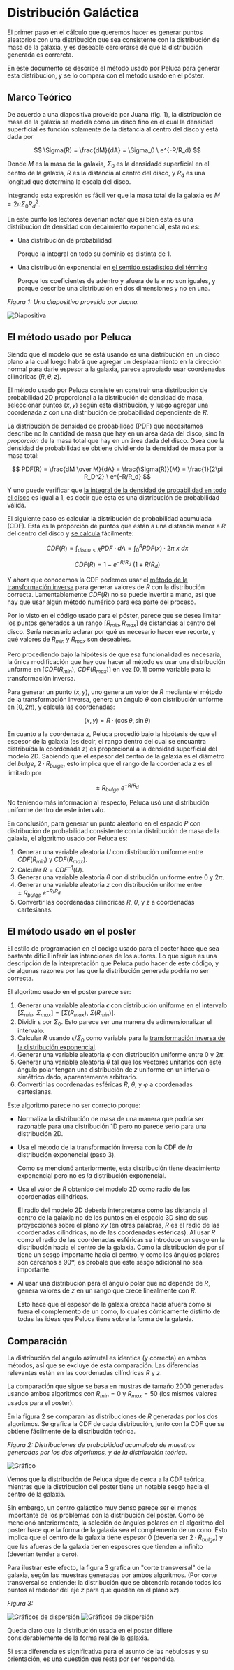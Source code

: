 # Distribución Galáctica

El primer paso en el cálculo que queremos hacer es generar puntos aleatorios con una distribución que sea
consistente con la distribución de masa de la galaxia, y es deseable cerciorarse de que la distribución
generada es corrercta.

En este documento se describe el método usado por Peluca para generar esta distribución, y se lo compara
con el método usado en el póster.

## Marco Teórico

De acuerdo a una diapositiva proveída por Juana (fig. 1), la distribución de masa de la galaxia se modela como
un disco fino en el cual la densidad superficial es función solamente de la distancia al centro del disco y está
dada por

$$ \Sigma(R) = \frac{dM}{dA} = \Sigma_0 \ e^{-R/R_d} $$

Donde $M$ es la masa de la galaxia, $\Sigma_0$ es la densidadd superficial en el centro de la galaxia, $R$ es la
distancia al centro del disco, y $R_d$ es una longitud que determina la escala del disco.

Integrando esta expresión es fácil ver que la masa total de la galaxia es $M = 2\pi \Sigma_0 R_d^2$.

En este punto los lectores deverían notar que si bien esta es una distribución de densidad con decaimiento exponencial,
esta *no es*:

- Una distribución de probabilidad

  Porque la integral en todo su dominio es distinta de 1.
  
- Una distribución exponencial en [el sentido estadístico del término](https://es.wikipedia.org/wiki/Distribuci%C3%B3n_exponencial)

  Porque los coeficientes de adentro y afuera de la $e$ no son iguales, y porque describe una distribución en dos dimensiones y no en una.


*Figura 1: Una diapositiva proveída por Juana.*

![Diapositiva](diapositiva.jpeg)

## El método usado por Peluca

Siendo que el modelo que se está usando es una distribución en un disco plano a la cual luego habrá que agregar un desplazamiento
en la dirección normal para darle espesor a la galaxia, parece apropiado usar coordenadas cilíndricas $(R, \theta, z)$.

El método usado por Peluca consiste en construir una distribución de probabilidad 2D proporcional a la distribución de
densidad de masa, seleccionar puntos $(x, y)$ según esta distribución, y luego agregar una coordenada $z$ con una distribución de 
probabilidad dependiente de $R$.

La distribución de densidad de probabilidad (PDF) que necesitamos describe no la cantidad de masa que hay en un área dada del
disco, sino la *proporción* de la masa total que hay en un área dada del disco. Osea que la densidad de probabilidad se obtiene
dividiendo la densidad de masa por la masa total:

$$ PDF(R) = \frac{dM \over M}{dA} = \frac{\Sigma(R)}{M} = \frac{1}{2\pi R_D^2} \ e^{-R/R_d} $$

Y uno puede verificar que [la integral de la densidad de probabilidad en todo el disco](https://www.wolframalpha.com/input?i=integral+of+exp%28-R%2Fa%29*2pi*R%2F%282pi*a%5E2%29+dR+from+0+to+inf)
es igual a 1, es decir que esta es una distribución de probabilidad válida.

El siguiente paso es calcular la distribución de probabilidad acumulada (CDF). Esta es la proporción de puntos que están
a una distancia menor a $R$ del centro del disco y [se calcula](https://www.wolframalpha.com/input?i=integral+of+x*exp%28-x%2Fa%29%2Fa%5E2+from+0+to+R) fácilmente:

$$ CDF(R) = \int_{disco < R} PDF · dA = \int_0^R PDF(x) · 2\pi\ x \ dx  $$

$$ CDF(R) = 1- e^{-R/R_d}\ (1 + R/R_d) $$

Y ahora que conocemos la CDF podemos usar el [método de la transformación inversa](https://es.wikipedia.org/wiki/M%C3%A9todo_de_la_transformada_inversa)
para generar valores de $R$ con la distribución correcta. Lamentablemente $CDF(R)$ no se puede invertir a mano, así
que hay que usar algún método numérico para esa parte del proceso.

Por lo visto en el código usado para el póster, parece que se desea limitar los puntos generados a un rango $[R_{min}, R_{max}]$ de
distancias al centro del disco. Sería necesario aclarar por qué es necesario hacer ese recorte, y qué valores de $R_{min}$ y $R_{max}$
son deseables.

Pero procediendo bajo la hipótesis de que esa funcionalidad es necesaria, la única modificación que hay que hacer al método es
usar una distribución unforme en $[CDF(R_{min}),\ CDF(R_{max})]$ en vez $[0, 1]$ como variable para la transformación inversa.

Para generar un punto $(x, y)$, uno genera un valor de $R$ mediante el método de la transformación inversa, genera un ángulo
$\theta$ con distribución unforme en $[0, 2\pi)$, y calcula las coordenadas:

$$ (x, y) = R · (\cos{\theta}, \sin{\theta}) $$

En cuanto a la coordenada $z$, Peluca procedió bajo la hipótesis de que el espesor de la galaxia (es decir, el rango dentro del
cual se encuantra distribuída la coordenada $z$) es proporcional a la densidad superficial del modelo 2D. Sabiendo que el espesor
del centro de la galaxia es el diámetro del *bulge*, $2 · R_{bulge}$, esto implica que el rango de la coordenada $z$ es el
limitado por

$$ \pm\ R_{bulge}\ e^{-R/R_d} $$

No teniendo más información al respecto, Peluca usó una distribución uniforme dentro de este intervalo.

En conclusión, para generar un punto aleatorio en el espacio $P$ con distribución de probabilidad consistente con la 
distribución de masa de la galaxia, el algoritmo usado por Peluca es:

1. Generar una variable aleatoria $U$ con distribución uniforme entre $CDF(R_{min})$ y $CDF(R_{max})$.
2. Calcular $R = CDF^{-1}(U)$.
3. Generar una variable aleatoria $\theta$ con distribución uniforme entre $0$ y $2\pi$.
4. Generar una variable aleatoria $z$ con distribución uniforme entre $\pm\ R_{bulge}\ e^{-R/R_d}$
5. Convertir las coordenadas cilíndricas $R$, $\theta$, y $z$ a coordenadas cartesianas.

## El método usado en el poster

El estilo de programación en el código usado para el poster hace que sea bastante difícil inferir las intenciones
de los autores. Lo que sigue es una descripción de la interpretación que Peluca pudo hacer de este código, y de
algunas razones por las que la distribución generada podría no ser correcta.

El algoritmo usado en el poster parece ser:

1. Generar una variable aleatoria $\epsilon$ con distribución uniforme en el intervalo $[\Sigma_{min},\ \Sigma_{max}] = [\Sigma(R_{max}),\ \Sigma(R_{min})]$.
2. Dividir $\epsilon$ por $\Sigma_0$. Esto parece ser una manera de adimensionalizar el intervalo.
3. Calcular $R$ usando $\epsilon/\Sigma_0$ como variable para la [transformación inversa de la distribución exponencial](https://es.wikipedia.org/wiki/Distribuci%C3%B3n_exponencial#M%C3%A9todos_computacionales).
4. Generar una variable aleatoria $\varphi$ con distribución uniforme entre $0$ y $2\pi$.
5. Generar una variable aleatoria $\theta$ tal que los vectores unitarios con este ángulo polar tengan una distribución de $z$ uniforme en un intervalo simétrico dado, aparentemente arbitrario.
6. Convertir las coordenadas esféricas $R$, $\theta$, y $\varphi$ a coordenadas cartesianas.

Este algoritmo parece no ser correcto porque:

- Normaliza la distribución de masa de una manera que podría ser razonable para una distribución 1D pero no parece serlo para una distribución 2D.
- Usa el método de la transformación inversa con la CDF de *la* distribución exponencial (paso 3).

  Como se mencionó anteriormente, esta distribución tiene deacimiento exponencial pero no es *la* distribución exponencial.
  
- Usa el valor de $R$ obtenido del modelo 2D como radio de las coordenadas cilíndricas.

  El radio del modelo 2D debería interpretarse como las distancia al centro de la galaxia no de los puntos en el espacio 3D
  sino de sus proyecciones sobre el plano $xy$ (en otras palabras, $R$ es el radio de las coordenadas cilíndricas, no de las
  coordenadas esféricas). Al usar $R$ como el radio de las coordenadas esféricas se introduce un sesgo en la distribución hacia
  el centro de la galaxia. Como la distribución de por sí tiene un sesgo importante hacia el centro, y como los ángulos polares
  son cercanos a $90º$, es probale que este sesgo adicional no sea importante.
  
- Al usar una distribución para el ángulo polar que no depende de $R$, genera valores de $z$ en un rango que crece linealmente con $R$.

  Esto hace que el espesor de la galaxia crezca hacia afuera como si fuera el complemento de un como, lo cual es cómicamente distinto de
  todas las ideas que Peluca tiene sobre la forma de la galaxia.

## Comparación

La distribución del ángulo azimutal es identica (y correcta) en ambos métodos, así que se excluye de esta comparación. Las diferencias relevantes
están en las coordenadas cilíndricas $R$ y $z$.

La comparación que sigue se basa en mustras de tamaño 2000 generadas usando ambos algoritmos con $R_{min}=0$ y $R_{max}=50$ (los mismos valores usados para el poster).

En la figura 2 se comparan las distribuciones de $R$ generadas por los dos algoritmos. Se grafica la CDF de cada distribución, junto con la CDF
que se obtiene fácilmente de la distribución teórica.

*Figura 2: Distribuciones de probabilidad acumulada de muestras generadas por los dos algoritmos, y de la distribución teórica.*


![Gráfico](comparacionR.png) 

Vemos que la distribución de Peluca sigue de cerca a la CDF teórica, mientras que la distribución del poster tiene un notable sesgo hacia 
el centro de la galaxia.

Sin embargo, un centro galáctico muy denso parece ser el menos importante de los problemas con la distribución del poster. Como se mencionó
anteriormente, la seleción de ángulos polares en el algoritmo del poster hace que la forma de la galaxia sea el complemento de un cono.
Esto implica que el centro de la galaxia tiene espesor 0 (devería ser $2·R_{bulge}$) y que las afueras de la galaxia tienen espesores que tienden
a infiníto (deverían tender a cero).

Para ilustrar este efecto, la figura 3 grafica un "corte transversal" de la galaxia, según las muestras generadas por ambos algoritmos.
(Por corte transversal se entiende: la distribución que se obtendría rotando todos los puntos al rededor del eje $z$ para que queden en
el plano $xz$).

*Figura 3:*

![Gráficos de dispersión](perfilPeluca.png)
![Gráficos de dispersión](perfilPoster.png)

Queda claro que la distribución usada en el poster difiere considerablemente de la forma real de la galaxia.

Si esta diferencia es significativa para el asunto de las nebulosas y su orientación, es una cuestión que resta por ser respondida.
